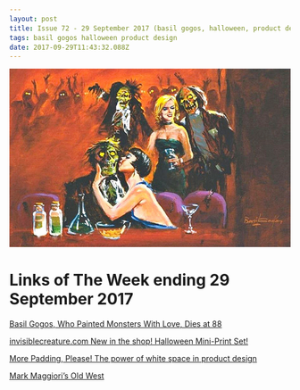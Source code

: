 ```yaml
---
layout: post
title: Issue 72 - 29 September 2017 (basil gogos, halloween, product design)
tags: basil gogos halloween product design
date: 2017-09-29T11:43:32.088Z
---
```

![Basil Gogos, Who Painted Monsters With Love, Dies at 88](/assets/uploads/issue-72.jpg "Basil Gogos, Who Painted Monsters With Love, Dies at 88")

# Links of The Week ending 29 September 2017

<a href="https://www.nytimes.com/2017/09/26/arts/basil-gogos-who-painted-monsters-with-love-dies-at-88.html" target="_blank">Basil Gogos, Who Painted Monsters With Love, Dies at 88</a> 

<a href="https://www.invisiblecreature.com/shop/?category=New" target="_blank">invisiblecreature.com New in the shop! Halloween Mini-Print Set!</a> 

<a href="https://medium.com/wayfair-design/more-padding-please-b95e19422acc" target="_blank">More Padding, Please! The power of white space in product design</a>  

<a href="http://www.markmaggiori.com/categories-portfolio/western-paintings/" target="_blank">Mark Maggiori’s Old West</a>